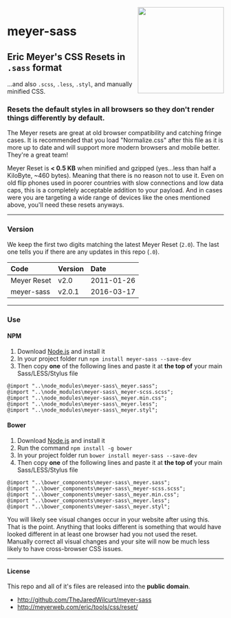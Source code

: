 <img src="http://i.imgur.com/jlVfuJA.png" align="right" width="200" />

# meyer-sass
## Eric Meyer's CSS Resets in `.sass` format

...and also `.scss`, `.less`, `.styl`, and manually minified CSS.

### Resets the default styles in all browsers so they don't render things differently by default.

The Meyer resets are great at old browser compatibility and catching fringe cases. It is recommended that you load "Normalize.css" after this file as it is more up to date and will support more modern browsers and mobile better. They're a great team!

Meyer Reset is **< 0.5 KB** when minified and gzipped (yes...less than half a KiloByte, ~460 bytes). Meaning that there is no reason not to use it. Even on old flip phones used in poorer countries with slow connections and low data caps, this is a completely acceptable addition to your payload. And in cases were you are targeting a wide range of devices like the ones mentioned above, you'll need these resets anyways.

* * *

### Version

We keep the first two digits matching the latest Meyer Reset (`2.0`). The last one tells you if there are any updates in this repo (`.0`).

Code        | Version | Date
:--         | :--     | :--
Meyer Reset | v2.0    | 2011-01-26
meyer-sass  | v2.0.1  | 2016-03-17

* * *

### Use

#### NPM

1. Download [Node.js](http://nodejs.org) and install it
2. In your project folder run `npm install meyer-sass --save-dev`
3. Then copy **one** of the following lines and paste it at **the top of** your main Sass/LESS/Stylus file

```
@import "..\node_modules\meyer-sass\_meyer.sass";
@import "..\node_modules\meyer-sass\_meyer-scss.scss";
@import "..\node_modules\meyer-sass\_meyer.min.css";
@import "..\node_modules\meyer-sass\_meyer.less";
@import "..\node_modules\meyer-sass\_meyer.styl";
```

#### Bower

1. Download [Node.js](http://nodejs.org) and install it
2. Run the command `npm install -g bower`
3. In your project folder run `bower install meyer-sass --save-dev`
4. Then copy **one** of the following lines and paste it at **the top of** your main Sass/LESS/Stylus file

```
@import "..\bower_components\meyer-sass\_meyer.sass";
@import "..\bower_components\meyer-sass\_meyer-scss.scss";
@import "..\bower_components\meyer-sass\_meyer.min.css";
@import "..\bower_components\meyer-sass\_meyer.less";
@import "..\bower_components\meyer-sass\_meyer.styl";
```

You will likely see visual changes occur in your website after using this. That is the point. Anything that looks different is something that would have looked different in at least one browser had you not used the reset. Manually correct all visual changes and your site will now be much less likely to have cross-browser CSS issues.

* * *

#### License

This repo and all of it's files are released into the **public domain**.

* http://github.com/TheJaredWilcurt/meyer-sass
* http://meyerweb.com/eric/tools/css/reset/

